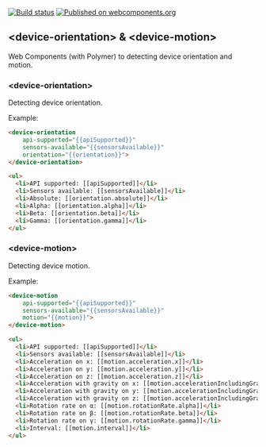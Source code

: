 [![Build status](https://travis-ci.org/abdonrd/device-orientation.svg?branch=master)](https://travis-ci.org/abdonrd/device-orientation)
[![Published on webcomponents.org](https://img.shields.io/badge/webcomponents.org-published-blue.svg)](https://www.webcomponents.org/element/abdonrd/device-orientation)

## \<device-orientation\> & \<device-motion\>

Web Components (with Polymer) to detecting device orientation and motion.

### \<device-orientation\>

Detecting device orientation.

Example:
<!---
```
<custom-element-demo>
  <template>
    <script src="../webcomponentsjs/webcomponents-lite.js"></script>
    <link rel="import" href="device-orientation.html">
    <div>
      <template is="dom-bind">
        <next-code-block></next-code-block>
      </template>
    </div>
  </template>
</custom-element-demo>
```
-->
```html
<device-orientation
    api-supported="{{apiSupported}}"
    sensors-available="{{sensorsAvailable}}"
    orientation="{{orientation}}">
</device-orientation>

<ul>
  <li>API supported: [[apiSupported]]</li>
  <li>Sensors available: [[sensorsAvailable]]</li>
  <li>Absolute: [[orientation.absolute]]</li>
  <li>Alpha: [[orientation.alpha]]</li>
  <li>Beta: [[orientation.beta]]</li>
  <li>Gamma: [[orientation.gamma]]</li>
</ul>
```

### \<device-motion\>

Detecting device motion.

Example:
<!---
```
<custom-element-demo>
  <template>
    <script src="../webcomponentsjs/webcomponents-lite.js"></script>
    <link rel="import" href="device-motion.html">
    <div>
      <template is="dom-bind">
        <next-code-block></next-code-block>
      </template>
    </div>
  </template>
</custom-element-demo>
```
-->
```html
<device-motion
    api-supported="{{apiSupported}}"
    sensors-available="{{sensorsAvailable}}"
    motion="{{motion}}">
</device-motion>

<ul>
  <li>API supported: [[apiSupported]]</li>
  <li>Sensors available: [[sensorsAvailable]]</li>
  <li>Acceleration on x: [[motion.acceleration.x]]</li>
  <li>Acceleration on y: [[motion.acceleration.y]]</li>
  <li>Acceleration on z: [[motion.acceleration.z]]</li>
  <li>Acceleration with gravity on x: [[motion.accelerationIncludingGravity.x]]</li>
  <li>Acceleration with gravity on y: [[motion.accelerationIncludingGravity.y]]</li>
  <li>Acceleration with gravity on z: [[motion.accelerationIncludingGravity.z]]</li>
  <li>Rotation rate on α: [[motion.rotationRate.alpha]]</li>
  <li>Rotation rate on β: [[motion.rotationRate.beta]]</li>
  <li>Rotation rate on γ: [[motion.rotationRate.gamma]]</li>
  <li>Interval: [[motion.interval]]</li>
</ul>
```
